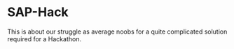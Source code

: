 # SAP-Hack
This is about our struggle as average noobs for a quite complicated solution required for a Hackathon.
